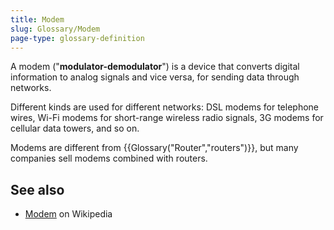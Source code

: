 ```yaml
---
title: Modem
slug: Glossary/Modem
page-type: glossary-definition
---
```




A modem ("**modulator-demodulator**") is a device that converts digital information to analog signals and vice versa, for sending data through networks.

Different kinds are used for different networks: DSL modems for telephone wires, Wi-Fi modems for short-range wireless radio signals, 3G modems for cellular data towers, and so on.

Modems are different from {{Glossary("Router","routers")}}, but many companies sell modems combined with routers.

## See also

- [Modem](https://en.wikipedia.org/wiki/Modem) on Wikipedia
